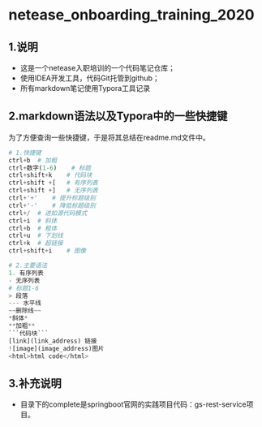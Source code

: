 # netease_onboarding_training_2020



## 1.说明

- 这是一个netease入职培训的一个代码笔记仓库；
- 使用IDEA开发工具，代码Git托管到github；
- 所有markdown笔记使用Typora工具记录



## 2.markdown语法以及Typora中的一些快捷键

为了方便查询一些快捷键，于是将其总结在readme.md文件中。

~~~python
# 1.快捷键
ctrl+b	# 加粗
ctrl+数字(1-6)	# 标题
ctrl+shift+k	# 代码块
ctrl+shift +[	# 有序列表
ctrl+shift +]	# 无序列表
ctrl+'+'	# 提升标题级别
ctrl+'-'	# 降低标题级别
ctrl+/	# 进如源代码模式
ctrl+i	# 斜体
ctrl+b	# 粗体
ctrl+u	# 下划线
ctrl+k	# 超链接
ctrl+shift+i	# 图像

# 2.主要语法
1. 有序列表
- 无序列表
# 标题1-6
> 段落
--- 水平线
~~删除线~~
*斜体*
**加粗**
```代码块```
[link](link_address) 链接
![image](image_address)图片
<html>html code</html>
~~~

## 3.补充说明

- 目录下的complete是springboot官网的实践项目代码：gs-rest-service项目。

